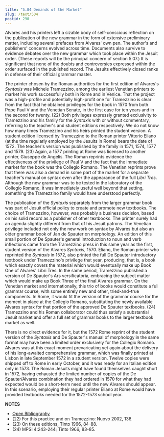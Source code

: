 ```yaml
---
title: "5.04 Demands of the Market"
slug: /text/504
postid: 290
---
```

Alvares and his printers left a sizable body of self-conscious reflection on the publication of the new grammar in the form of extensive preliminary matter, including several prefaces from Alvares' own pen. The author's and publishers' concerns evolved across time. Documents also survive to evidence debates over the new grammar which took place within the Jesuit order. (These reports will be the principal concern of section 5.07.) It is significant that none of the doubts and controversies expressed within the order surfaced in the published record. The Jesuits effectively closed ranks in defense of their official grammar master.

The printer chosen by the Roman authorities for the first edition of Alvares's *Syntaxis* was Michele Tramezzino, among the earliest Venetian printers to market his work successfully both in Rome and in Venice. That the project was a high-profile and potentially high-profit one for Tramezzino is clear from the fact that he obtained privileges for the book in 1570 from both Pope Paul V and the Venetian Senate, in the first case for ten years and in the second for twenty. (22) Both privileges expressly granted exclusivity to Tramezzino and his family for the *Syntaxis* with or without commentary, referring to the teacher's and student editions respectively. We do not know how many times Tramezzino and his heirs printed the student version. A student edition licensed by Tramezzino to the Roman printer Vittorio Eliano (at the time regularly employed by the Jesuits in Rome) bears the date of 1572. The teacher's version was published by the family in 1571, 1574, 1577 and 1579. (23) Again, a 1577 printing at Rome was licensed to another printer, Giuseppe de Angelis. The Roman reprints evidence the effectiveness of the privilege of Paul V and the fact that the immediate market for the book was the Collegio Romano. The Venetian reprints prove that there was also a demand in some part of the market for a separate teacher's manual on syntax even after the appearance of the full *Libri Tres*. Although the new grammar was to be tested in the laboratory of the Collegio Romano, it was immediately useful well beyond that setting, something the Tramezzino family would have understood perfectly.

The publication of the *Syntaxis* separately from the larger grammar book was part of Jesuit official policy to create and promote new textbooks. The choice of Tramezzino, however, was probably a business decision, based on his solid record as a publisher of other textbooks. The printer surely had an agenda slightly different from that of his Jesuit patrons. The Venetian privilege included not only the new work on syntax by Alvares but also an older grammar book of Jan de Spauter on morphology. An edition of this small portion of De Spauter's general introduction to noun and verb inflections came from the Tramezzino press in this same year as the first, student version of the Alvares *Syntaxis*, 1570. Eliano, the Roman printer who reprinted the *Syntaxis* in 1572, also printed the full De Spauter introductory textbook under Tramezzino's privilege that year, producing, that is, a book which exactly covers the material which would eventually make up Book One of Alvares' Libri Tres. In the same period, Tramezzino published a version of De Spauter's Ars versificatoria, embracing the subject matter which would make up Book Three of the final Alvares grammar. On the Venetian market and internationally, this trio of books would constitute a full grammar course, with some entirely new and other, tried-and-true components. In Rome, it would fit the version of the grammar course for the moment in place at the Collegio Romano, substituting the newly available Alvares syntax for that portion of the approved De Spauter textbooks. (24) Tramezzino and his Roman collaborator could thus satisfy a substantial Jesuit market and offer a full set of grammar books to the larger textbook market as well.

There is no direct evidence for it, but the 1572 Rome reprint of the student version of the *Syntaxis* and De Spauter's manual of morphology in the same format may have been a limited order exclusively for the Collegio Romano. Alvares was at this exact moment prevaricating yet again about the delivery of his long-awaited comprehensive grammar, which was finally printed at Lisbon in late September 1572 in a student version. Twelve copies were shipped off to Rome in early October, and it was ready for an Italian edition only in 1573. The Roman Jesuits might have found themselves caught short in 1572, having exhausted the limited number of copies of the De Spauter/Alvares combination they had ordered in 1570 for what they had expected would be a short-term need until the new Alvares should appear. In this scenario, employing their regular printer Eliano at Rome would have provided textbooks needed for the 1572-1573 school year.

**NOTES**
* [Open Bibliography](/bibliography.pdf)
* (22) For this practice and on Tramezzino: Nuovo 2002, 138.
* (23) On these editions, Tinto 1966, 84-88.
* (24) MPSI 4:243-244; Tinto 1966, 83-85.
